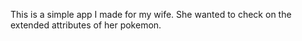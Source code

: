 This is a simple app I made for my wife.  She wanted to check on the extended attributes of her pokemon.  
